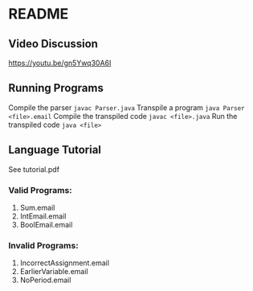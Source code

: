 # README

## Video Discussion
https://youtu.be/gn5Ywq30A6I

## Running Programs

Compile the parser `javac Parser.java`
Transpile a program `java Parser <file>.email`
Compile the transpiled code `javac <file>.java`
Run the transpiled code `java <file>`

## Language Tutorial

See tutorial.pdf

### Valid Programs:

1. Sum.email
2. IntEmail.email
3. BoolEmail.email

### Invalid Programs:
1. IncorrectAssignment.email
2. EarlierVariable.email
3. NoPeriod.email

